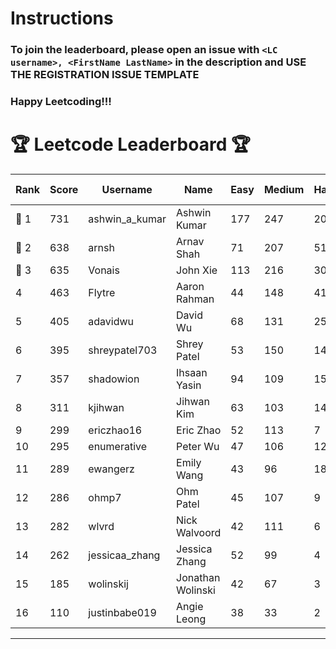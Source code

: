 # Instructions
### To join the leaderboard, please open an issue with `<LC username>, <FirstName LastName>` in the description and USE THE REGISTRATION ISSUE TEMPLATE
### Happy Leetcoding!!!


# 🏆 Leetcode Leaderboard 🏆

| Rank | Score | Username       | Name | Easy | Medium | Hard | Problems Solved |
|------|----------------|-----------------|-------------------|--------------|--------------|--------------|--------------|
| 🥇 1 | 731 | ashwin_a_kumar | Ashwin Kumar | 177 | 247 | 20 | 444 |
| 🥈 2 | 638 | arnsh | Arnav Shah | 71 | 207 | 51 | 329 |
| 🥉 3 | 635 | Vonais | John Xie | 113 | 216 | 30 | 359 |
| 4 | 463 | Flytre | Aaron Rahman | 44 | 148 | 41 | 233 |
| 5 | 405 | adavidwu | David Wu | 68 | 131 | 25 | 224 |
| 6 | 395 | shreypatel703 | Shrey Patel | 53 | 150 | 14 | 217 |
| 7 | 357 | shadowion | Ihsaan Yasin | 94 | 109 | 15 | 218 |
| 8 | 311 | kjihwan | Jihwan Kim | 63 | 103 | 14 | 180 |
| 9 | 299 | ericzhao16 | Eric Zhao | 52 | 113 | 7 | 172 |
| 10 | 295 | enumerative | Peter Wu | 47 | 106 | 12 | 165 |
| 11 | 289 | ewangerz | Emily Wang | 43 | 96 | 18 | 157 |
| 12 | 286 | ohmp7 | Ohm Patel | 45 | 107 | 9 | 161 |
| 13 | 282 | wlvrd | Nick Walvoord | 42 | 111 | 6 | 159 |
| 14 | 262 | jessicaa_zhang | Jessica Zhang | 52 | 99 | 4 | 155 |
| 15 | 185 | wolinskij | Jonathan Wolinski | 42 | 67 | 3 | 112 |
| 16 | 110 | justinbabe019 | Angie Leong | 38 | 33 | 2 | 73 |
---